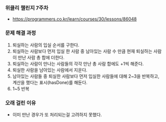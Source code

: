 ### 위클리 챌린지 7주차 
- https://programmers.co.kr/learn/courses/30/lessons/86048

### 문제 해결 과정
1. 퇴실하는 사람의 입실 순서를 구한다. 
2. 퇴실하는 사람보다 먼저 입실 한 사람 중 남아있는 사람 수 만큼 현재 퇴실하는 사람이 만난 사람 총 합에 더한다.
3. 퇴실하는 사람이 만나는 사람들의 각각 만난 총 사람 합에도 +1씩 해준다.
4. 퇴실한 사람을 남아있는 사람에서 지운다. 
5. 남아있는 사람들 중 퇴실한 사람보다 먼저 입실한 사람들에 대해 2~3을 반복하고, 계산을 했다는 표시(hasDone)를 해둔다.
6. 1~5 반복 

### 오래 걸린 이유
- 이미 만난 경우가 또 처리되는걸 고려하지 못했다. 
